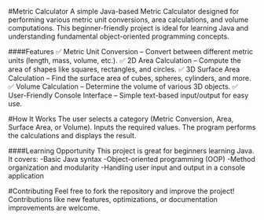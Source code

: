 #Metric Calculator
A simple Java-based Metric Calculator designed for performing various metric unit conversions, area calculations, and volume computations. This beginner-friendly project is ideal for learning Java and understanding fundamental object-oriented programming concepts.

####Features
✅ Metric Unit Conversion – Convert between different metric units (length, mass, volume, etc.).
✅ 2D Area Calculation – Compute the area of shapes like squares, rectangles, and circles.
✅ 3D Surface Area Calculation – Find the surface area of cubes, spheres, cylinders, and more.
✅ Volume Calculation – Determine the volume of various 3D objects.
✅ User-Friendly Console Interface – Simple text-based input/output for easy use.

#How It Works
The user selects a category (Metric Conversion, Area, Surface Area, or Volume).
Inputs the required values.
The program performs the calculations and displays the result.


####Learning Opportunity
This project is great for beginners learning Java. It covers:
\-Basic Java syntax
\-Object-oriented programming (OOP)
\-Method organization and modularity
\-Handling user input and output in a console application


#Contributing
Feel free to fork the repository and improve the project! Contributions like new features, optimizations, or documentation improvements are welcome.

